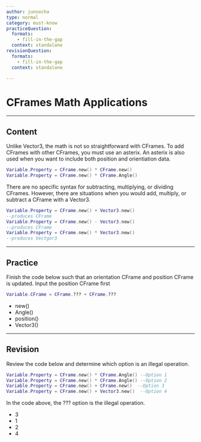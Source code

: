 ```yaml
---
author: junoocha
type: normal
category: must-know
practiceQuestion:
  formats:
    - fill-in-the-gap
  context: standalone
revisionQuestion:
  formats:
    - fill-in-the-gap
  context: standalone

---
```


# CFrames Math Applications
---

## Content
Unlike Vector3, the math is not so straightforward with CFrames. To add CFrames with other CFrames, you must use an asterix. An asterix is also used when you want to include both position and orientiation data. 
```lua
Variable.Property = CFrame.new() * CFrame.new()
Variable.Property = CFrame.new() * CFrame.Angle()

```
There are no specific syntax for subtracting, multiplying, or dividing CFrames. However, there are situations when you would add, multiply, or subtract a CFrame with a Vector3. 

```lua
Variable.Property = CFrame.new() + Vector3.new() 
--produces CFrame
Variable.Property = CFrame.new() - Vector3.new()
--produces CFrame
Variable.Property = CFrame.new() * Vector3.new()
--produces Vectgor3
```

---

## Practice
Finish the code below such that an orientation CFrame and position CFrame is updated. Input the position CFrame first
```lua
Variable.CFrame = CFrame.??? + CFrame.???
```
- new()
- Angle()
- position()
- Vector3()
---

## Revision

Review the code below and determine which option is an illegal operation.
```lua
Variable.Property = CFrame.new() * CFrame.Angle() --Option 1
Variable.Property = CFrame.new() * CFrame.Angle() --Option 2
Variable.Property = CFrame.new() + CFrame.new()  --Option 3
Variable.Property = CFrame.new() + Vector3.new()  --Option 4
```
In the code above, the ??? option is the illegal operation.
- 3
- 1
- 2
- 4
